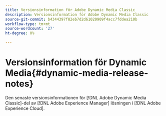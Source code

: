 ```yaml
---
title: Versionsinformation för Adobe Dynamic Media Classic
description: Versionsinformation för Adobe Dynamic Media Classic
source-git-commit: b4344397f82eb7d2d61020909f4acc7fddea210b
workflow-type: tm+mt
source-wordcount: '27'
ht-degree: 0%

---
```



# Versionsinformation för Dynamic Media{#dynamic-media-release-notes}

Den senaste versionsinformationen för [!DNL Adobe Dynamic Media Classic]-del av [!DNL Adobe Experience Manager] lösningen i [!DNL Adobe Experience Cloud].